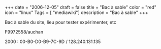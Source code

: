 +++
date = "2006-12-05"
draft = false
title = "Bac à sable"
color = "red"
icon = "linux"
Tags = [ "mediawiki"]
description = "Bac à sable"
+++

Bac à sable du site, lieu pour tester expérimenter, etc

F9972558/auchan

2000 : 00-B0-D0-B9-7C-9D / 128.240.131.135

